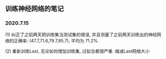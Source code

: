 ## 训练神经网络的笔记

### 2020.7.15
(1) 纠正了之前两天把训练集当测试集的错误, 并且测量了之前两天训练出的神经网络的正确率: (47.7,71.6,79.7,85.7), 平均为 71.2%.

(2) 重新训练Last, 无论如何增加训练集, 过拟合都很严重. 缩减Last网络大小